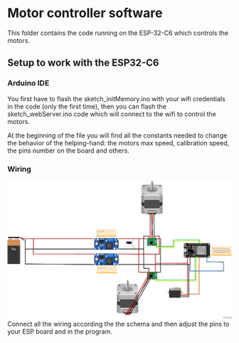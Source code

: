 # Motor controller software
This folder contains the code running on the ESP-32-C6 which controls the motors.

## Setup to work with the ESP32-C6

### Arduino IDE
You first have to flash the sketch_initMemory.ino with your wifi credentials in the code (only the first time), then you can flash the sketch_webServer.ino code which will connect to the wifi to control the motors.

At the beginning of the file you will find all the constants needed to change the behavior of the helping-hand: the motors max speed, calibration speed, the pins number on the board and others.

### Wiring
![wiring schema of the ESP32-C6](../../documentation/electric-schema/electric_schema.png)
Connect all the wiring according the the schema and then adjust the pins to your ESP board and in the program.